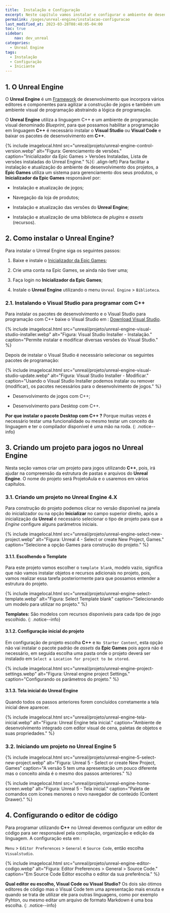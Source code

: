 ```yaml
---
title:  Instalação e Configuração
excerpt: Neste capítulo vamos instalar e configurar o ambiente de desenvolvimento.
permalink: /pages/unreal-engine/instalacao-configuracao
last_modified_at: 2023-03-28T08:48:05-04:00
toc: true  
sidebar:
    nav: dev_unreal
categories:
  - Unreal Engine
tags:
  - Instalação
  - Configuração
  - Iniciante
---
```


## 1. O Unreal Engine

O **Unreal Engine** é um [Framework](https://pt.wikipedia.org/wiki/Framework) de desenvolvimento que incorpora vários editores e componentes para agilizar a construção de jogos e também um ambiente visual de programação abstraindo a lógica de programação.

O **Unreal Engine** utiliza a linguagem C++ e um ambiente de programação visual denominado *Blueprint*, para que possamos habilitar a programação em linguagem **C++** é necessário instalar o **Visual Studio** ou **Visual Code** e baixar os pacotes de desenvolvimento em **C++**.

{% include imagelocal.html
    src="unreal/projeto/unreal-engine-control-version.webp"
    alt="Figura: Gerenciamento de versões."
    caption="Inicializador da Epic Games > Versões Instaladas, Lista de versões instaladas do Unreal Engine."
%}{: .align-left} Para facilitar a instalação e atualização do ambiente de desenvolvimento dos projetos, a **Epic Games** utiliza um sistema para gerenciamento dos seus produtos, o **Inicializador da Epic Games** responsável por:

- Instalação e atualização de jogos;

- Navegação da loja de produtos;

- Instalação e atualização das versões do **Unreal Engine**;

- Instalação e atualização de uma biblioteca de *plugins* e *assets* (recursos).



## 2. Como instalar o Unreal Engine?

Para instalar o Unreal Engine siga os seguintes passos:

1. Baixe e instale o [Inicializador da Epic Games](https://www.epicgames.com/store/pt-BR/download);

1. Crie uma conta na Epic Games, se ainda não tiver uma;

1. Faça login no **Inicializador da Epic Games**;

1. Instale o **Unreal Engine** utilizando o menu `Unreal Engine` > `Biblioteca`.

### 2.1. Instalando o Visual Studio para programar com C++

Para instalar  os pacotes de desenvolvimento e o Visual Studio para programação com C++ baixe o Visual Studio em : [Download Visual Studio](https://visualstudio.microsoft.com/pt-br/?rr=https%3A%2F%2Fwww.google.com%2F).

{% include imagelocal.html
    src="unreal/projeto/unreal-engine-visual-studio-installer.webp"
    alt="Figura: Visual Studio Installer - Instalação."
    caption="Permite instalar e modificar diversas versões do Visual Studio."
%}

Depois de instalar o Visual Studio é necessário selecionar os seguintes pacotes de programação:

{% include imagelocal.html
    src="unreal/projeto/unreal-engine-visual-studio-update.webp"
    alt="Figura: Visual Studio Installer - Modificar."
    caption="Usando o Visual Studio Installer podemos instalar ou remover (modificar), os pacotes necessários para o desenvolvimento de jogos."
%}

- Desenvolvimento de jogos com C++;

- Desenvolvimento para Desktop com C++.

**Por que instalar o pacote Desktop com C++ ?** Porque muitas vezes é necessário testar uma funcionalidade ou mesmo testar um conceito da linguagem e ter o compilador disponível é uma mão na roda.
{: .notice--info}

## 3. Criando um projeto para jogos no Unreal Engine

Nesta seção vamos criar um projeto para jogos utilizando **C++**, pois, irá ajudar na compreensão da estrutura de pastas e arquivos do **Unreal Engine**. O nome do projeto será ProjetoAula e o usaremos em vários capítulos.

### 3.1. Criando um projeto no Unreal Engine 4.X

Para construção do projeto podemos clicar no versão disponível na janela do inicializador ou na opção **Inicializar** no campo superior direito, após a inicialização da **Unreal** é necessário selecionar o tipo de projeto para que a *Engine* configure alguns parâmetros iniciais.

{% include imagelocal.html
    src="unreal/projeto/unreal-engine-select-new-project.webp"
    alt="Figura: Unreal 4 - Select or create New Project, Games."
    caption="Selecione a opção Games para construção do projeto."
%}

#### 3.1.1. Escolhendo o Template

Para este projeto vamos escolher o `template blank`, modelo vazio, significa que não vamos instalar objetos e recursos adicionais no projeto, pois, vamos realizar essa tarefa posteriormente para que possamos entender a estrutura do projeto.

{% include imagelocal.html
    src="unreal/projeto/unreal-engine-select-template.webp"
    alt="Figura: Select Template blank"
    caption="Selecionando um modelo para utilizar no projeto."
%}

**Templates:** São modelos com recursos disponíveis para cada tipo de jogo escolhido.
{: .notice--info}

#### 3.1.2. Configuração inicial do projeto

Em configuração de projeto escolha **C++** e `No Starter Content`, esta opção não vai instalar o pacote padrão de *assets* da **Epic Games** pois agora não é necessário, em seguida escolha uma pasta onde o projeto deverá ser instalado em `Select a Location for project to be stored`.

{% include imagelocal.html
    src="unreal/projeto/unreal-engine-project-settings.webp"
    alt="Figura: Unreal engine project Settings."
    caption="Configurando os parâmetros do projeto."
%}

#### 3.1.3. Tela inicial do Unreal Engine

Quando todos os passos anteriores forem concluídos corretamente a tela inicial deve aparecer.  

{% include imagelocal.html
    src="unreal/projeto/unreal-engine-tela-inicial.webp"
    alt="Figura: Unreal Engine tela inicial."
    caption="Ambiente de desenvolvimento integrado com editor visual de cena, paletas de objetos e suas propriedades."
%}

### 3.2. Iniciando um projeto no Unreal Engine 5

{% include imagelocal.html
    src="unreal/projeto/unreal-engine-5-select-new-project.webp"
    alt="Figura: Unreal 5 - Select or create New Project, Games"
    caption="A versão 5 tem uma apresentação um pouco diferente mas o conceito ainda é o mesmo dos passos anteriores."
%}

{% include imagelocal.html
    src="unreal/projeto/unreal-engine-home-screen.webp"
    alt="Figura: Unreal 5 - Tela inicial."
    caption="Paleta de comandos com ícones menores o novo navegador de conteúdo (Content Drawer)."
%}

## 4. Configurando o editor de código

Para programar utilizando **C++** no Unreal devemos configurar um editor de código para ser responsável pela compilação, organização e edição da linguagem. A configuração esta em :

`Menu` > `Editor Preferences` > `General` e `Source Code`, então escolha `Visualstudio`.

{% include imagelocal.html
    src="unreal/projeto/unreal-engine-editor-codigo.webp"
    alt="Figura: Editor Preferences > General > Source Code."
    caption="Em Source Code Editor escolha o editor da sua preferência."
%}

**Qual editor eu escolho, Visual Code ou Visual Studio?**  Os dois são ótimos editores de código mas o Visual Code tem uma apresentação mais enxuta e quando se trata de utilizar ele para outras linguagens, como por exemplo Pyhton, ou mesmo editar um arquivo de formato Markdown é uma boa escolha.
{: .notice--info}
